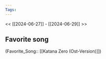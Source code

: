 ```yaml
---
Tags: 
---
```

 << [[2024-06-27]] - [[2024-06-29]] >> 
## Favorite song
(Favorite_Song:: [[Katana Zero (Ost-Version)]])

